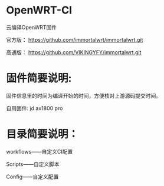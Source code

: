 # OpenWRT-CI
云编译OpenWRT固件

官方版：
https://github.com/immortalwrt/immortalwrt.git

高通版：
https://github.com/VIKINGYFY/immortalwrt.git

# 固件简要说明:

固件信息里的时间为编译开始的时间，方便核对上游源码提交时间。

自用固件: jd ax1800 pro

# 目录简要说明：

workflows——自定义CI配置

Scripts——自定义脚本

Config——自定义配置
